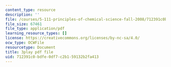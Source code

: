 ```yaml
---
content_type: resource
description: ''
file: /courses/5-111-principles-of-chemical-science-fall-2008/712391c0bdfe0df7c2b159132b2fa413_SbabED1wRMo.pdf
file_size: 67461
file_type: application/pdf
learning_resource_types: []
license: https://creativecommons.org/licenses/by-nc-sa/4.0/
ocw_type: OCWFile
resourcetype: Document
title: 3play pdf file
uid: 712391c0-bdfe-0df7-c2b1-59132b2fa413
---
```

